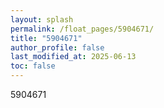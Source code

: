 ```yaml
---
layout: splash
permalink: /float_pages/5904671/
title: "5904671"
author_profile: false
last_modified_at: 2025-06-13
toc: false
---
```

 
5904671
